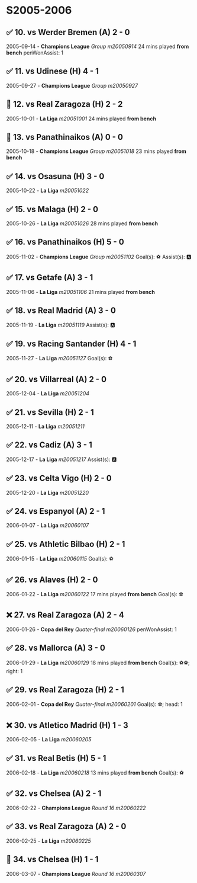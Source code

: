 # S2005-2006
##  ✅ 10. vs Werder Bremen (A) 2 - 0
2005-09-14 - **Champions League** *Group* *m20050914*
24 mins played **from bench**
penWonAssist: 1

##  ✅ 11. vs Udinese (H) 4 - 1
2005-09-27 - **Champions League** *Group* *m20050927*

##  🤝 12. vs Real Zaragoza (H) 2 - 2
2005-10-01 - **La Liga**  *m20051001*
24 mins played **from bench**

##  🤝 13. vs Panathinaikos (A) 0 - 0
2005-10-18 - **Champions League** *Group* *m20051018*
23 mins played **from bench**

##  ✅ 14. vs Osasuna (H) 3 - 0
2005-10-22 - **La Liga**  *m20051022*

##  ✅ 15. vs Malaga (H) 2 - 0
2005-10-26 - **La Liga**  *m20051026*
28 mins played **from bench**

##  ✅ 16. vs Panathinaikos (H) 5 - 0
2005-11-02 - **Champions League** *Group* *m20051102*
Goal(s): ⚽
Assist(s): 🅰️

##  ✅ 17. vs Getafe (A) 3 - 1
2005-11-06 - **La Liga**  *m20051106*
21 mins played **from bench**

##  ✅ 18. vs Real Madrid (A) 3 - 0
2005-11-19 - **La Liga**  *m20051119*
Assist(s): 🅰️

##  ✅ 19. vs Racing Santander (H) 4 - 1
2005-11-27 - **La Liga**  *m20051127*
Goal(s): ⚽

##  ✅ 20. vs Villarreal (A) 2 - 0
2005-12-04 - **La Liga**  *m20051204*

##  ✅ 21. vs Sevilla (H) 2 - 1
2005-12-11 - **La Liga**  *m20051211*

##  ✅ 22. vs Cadiz (A) 3 - 1
2005-12-17 - **La Liga**  *m20051217*
Assist(s): 🅰️

##  ✅ 23. vs Celta Vigo (H) 2 - 0
2005-12-20 - **La Liga**  *m20051220*

##  ✅ 24. vs Espanyol (A) 2 - 1
2006-01-07 - **La Liga**  *m20060107*

##  ✅ 25. vs Athletic Bilbao (H) 2 - 1
2006-01-15 - **La Liga**  *m20060115*
Goal(s): ⚽

##  ✅ 26. vs Alaves (H) 2 - 0
2006-01-22 - **La Liga**  *m20060122*
17 mins played **from bench**
Goal(s): ⚽

##  ❌ 27. vs Real Zaragoza (A) 2 - 4
2006-01-26 - **Copa del Rey** *Quater-final* *m20060126*
penWonAssist: 1

##  ✅ 28. vs Mallorca (A) 3 - 0
2006-01-29 - **La Liga**  *m20060129*
18 mins played **from bench**
Goal(s): ⚽⚽; right: 1

##  ✅ 29. vs Real Zaragoza (H) 2 - 1
2006-02-01 - **Copa del Rey** *Quater-final* *m20060201*
Goal(s): ⚽; head: 1

##  ❌ 30. vs Atletico Madrid (H) 1 - 3
2006-02-05 - **La Liga**  *m20060205*

##  ✅ 31. vs Real Betis (H) 5 - 1
2006-02-18 - **La Liga**  *m20060218*
13 mins played **from bench**
Goal(s): ⚽

##  ✅ 32. vs Chelsea (A) 2 - 1
2006-02-22 - **Champions League** *Round 16* *m20060222*

##  ✅ 33. vs Real Zaragoza (A) 2 - 0
2006-02-25 - **La Liga**  *m20060225*

##  🤝 34. vs Chelsea (H) 1 - 1
2006-03-07 - **Champions League** *Round 16* *m20060307*